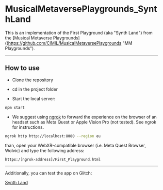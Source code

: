 # MusicalMetaversePlaygrounds_SynthLand

This is an implementation of the First Playground (aka "Synth Land") from the [Musical Metaverse Playgrounds]((https://github.com/CIMIL/MusicalMetaversePlaygrounds "MM Playgrounds").

__________________________________________________________________________________________________________________________________________

<h2>How to use</h2>

* Clone the repository

* cd in the project folder

* Start the local server:
  
```sh
npm start
```

* We suggest using [ngrok](https://ngrok.com/ "ngrok") to forward the experience on the browser of an headset such as Meta Quest or Apple Vision Pro (not tested). See ngrok for instructions.

```sh
ngrok http http://localhost:8080 --region eu
```

than, open your WebXR-compatible browser (i.e. Meta Quest Browser, Wolvic) and type the following address:

```sh
https:/[ngrok-address]/First_Playground.html
```

__________________________________________________________________________________________________________________________________________

Additionally, you can test the app on Glitch:

[Synth Land](https://ubiquitous-tattered-colossus.glitch.me "Musical Metaverse Playgrounds - Synth Land") 
